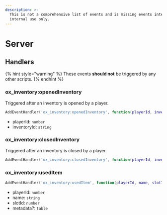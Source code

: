 ```yaml
---
description: >-
  This is not a comprehensive list of events and is missing events intended for
  internal use only.
---
```


# Server

## Handlers

{% hint style="warning" %}
These events **should not** be triggered by any other scripts.
{% endhint %}

### ox\_inventory:openedInventory

Triggered after an inventory is opened by a player.

```lua
AddEventHandler('ox_inventory:openedInventory', function(playerId, inventoryId) end)
```

* playerId: `number`
* inventoryId: `string`

### ox\_inventory:closedInventory

Triggered after an inventory is closed by a player.

```lua
AddEventHandler('ox_inventory:closedInventory', function(playerId, inventoryId) end)
```

### ox\_inventory:usedItem

```lua
AddEventHandler('ox_inventory:usedItem', function(playerId, name, slotId, metadata) end)
```

* playerId: `number`
* name: `string`
* slotId: `number`
* metadata?: `table`

